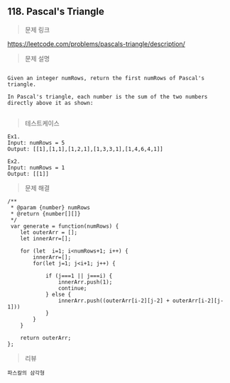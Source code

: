 ## 118. Pascal's Triangle

> 문제 링크

https://leetcode.com/problems/pascals-triangle/description/

> 문제 설명

```

Given an integer numRows, return the first numRows of Pascal's triangle.

In Pascal's triangle, each number is the sum of the two numbers directly above it as shown:


```

> 테스트케이스

```
Ex1.
Input: numRows = 5
Output: [[1],[1,1],[1,2,1],[1,3,3,1],[1,4,6,4,1]]

Ex2.
Input: numRows = 1
Output: [[1]]
```


> 문제 해결

```
/**
 * @param {number} numRows
 * @return {number[][]}
 */
 var generate = function(numRows) {
    let outerArr = []; 
    let innerArr=[];

    for (let  i=1; i<numRows+1; i++) {
        innerArr=[];
        for(let j=1; j<i+1; j++) {

            if (j===1 || j===i) {
                innerArr.push(1);
                continue;
            } else {
                innerArr.push((outerArr[i-2][j-2] + outerArr[i-2][j-1]))
            }        
        }
    }

    return outerArr;
};

```

> 리뷰

```
파스칼의 삼각형
```